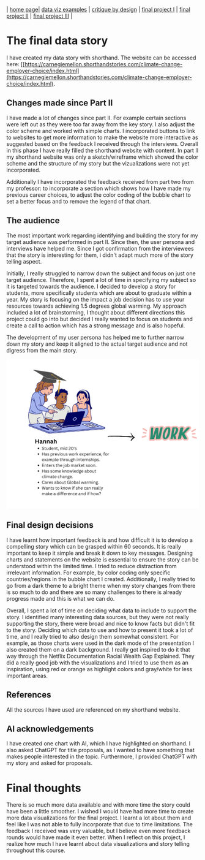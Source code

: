 | [home page](README.md)| [data viz examples](data-viz.md) | [critique by design](critique-by-design.md) | [final project I](final-project-part-one.md) | [final project II](final-project-part-two.md) | [final project III](final-project-part-three.md) |



# The final data story
I have created my data story with shorthand. The website can be accessed here: [[https://carnegiemellon.shorthandstories.com/climate-change-employer-choice/index.html](https://carnegiemellon.shorthandstories.com/climate-change-employer-choice/index.html).

## Changes made since Part II
I have made a lot of changes since part II. For example certain sections were left out as they were too far away from the key story. I also adjust the color scheme and worked with simple charts. I incorporated buttons to link to websites to get more information to make the website more interactive as suggested based on the feedback I received through the interviews. Overall in this phase I have really filled the shorthand website with content. In part II my shorthand website was only a sketch/wireframe which showed the color scheme and the structure of my story but the vizualizations were not yet incorporated. 

Additionally I have incorporated the feedback received from part two from my professor: to incorporate a section which shows how I have made my previous career choices, to adjust the color coding of the bubble chart to set a better focus and to remove the legend of that chart.

## The audience
The most important work regarding identifying and building the story for my target audience was performed in part II. Since then, the user persona and interviews have helped me. Since I got confirmation from the interviewees that the story is interesting for them, i didn't adapt much more of the story telling aspect.

Initially, I really struggled to narrow down the subject and focus on just one target audience. Therefore, I spent a lot of time in specifying my subject so it is targeted towards the audience. I decided to develop a story for students, more specifically students which are about to graduate within a year. My story is focusing on the impact a job decision has to use your resources towards achieving 1.5 degrees global warming. My approach included a lot of brainstorming, I thought about different directions this project could go into but decided I really wanted to focus on students and create a call to action which has a strong message and is also hopeful.

The development of my user persona has helped me to further narrow down my story and keep it aligned to the actual target audience and not digress from the main story.

<img src="userpersona.png" width="600"/>

## Final design decisions
I have learnt how important feedback is and how difficult it is to develop a compelling story which can be grasped within 60 seconds. It is really important to keep it simple and break it down to key messages. Designing charts and statements on the website is essential to ensure the story can be understood within the limited time. I tried to reduce distraction from irrelevant information. For example, by color coding only specific countries/regions in the bubble chart I created. Additionally, I really tried to go from a dark theme to a bright theme when my story changes from there is so much to do and there are so many challenges to there is already progress made and this is what we can do.

Overall, I spent a lot of time on deciding what data to include to support the story. I identified many interesting data sources, but they were not really supporting the story, there were broad and nice to know facts but didn't fit to the story. Deciding which data to use and how to present it took a lot of time, and I really tried to also design them somewhat consistent. For example, as those charts were used in the dark mode of the presentation I also created them on a dark background. I really got inspired to do it that way through the Netflix Documentation Racial Wealth Gap Explained. They did a really good job with the visualizations and I tried to use them as an inspiration, using red or orange as highlight colors and gray/white for less important areas.

## References
All the sources I have used are referenced on my shorthand website.

## AI acknowledgements
I have created one chart with AI, which I have highlighted on shorthand. I also asked ChatGPT for title proposals, as I wanted to have something that makes people interested in the topic. Furthermore, I provided ChatGPT with my story and asked for proposals.


# Final thoughts
There is so much more data available and with more time the story could have been a little smoother. I wished I would have had more time to create more data visualizations for the final project. I learnt a lot about them and feel like I was not able to fully incorporate that due to time limitations. The feedback I received was very valuable, but I believe even more feedback rounds would have made it even better. When I reflect on this project, I realize how much I have learnt about data visualizations and story telling throughout this course.


